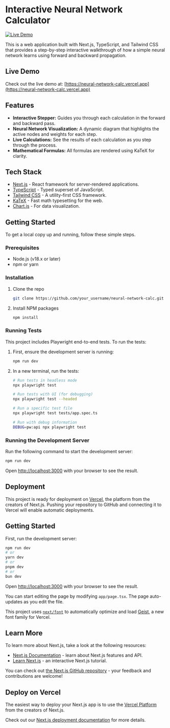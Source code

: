 # Interactive Neural Network Calculator

[![Live Demo](https://img.shields.io/badge/Live%20Demo-View%20App-green?style=for-the-badge&logo=vercel)](https://neural-network-calc.vercel.app)

This is a web application built with Next.js, TypeScript, and Tailwind CSS that provides a step-by-step interactive walkthrough of how a simple neural network learns using forward and backward propagation.

## Live Demo

Check out the live demo at: [https://neural-network-calc.vercel.app](https://neural-network-calc.vercel.app)

## Features

- **Interactive Stepper:** Guides you through each calculation in the forward and backward pass.
- **Neural Network Visualization:** A dynamic diagram that highlights the active nodes and weights for each step.
- **Live Calculations:** See the results of each calculation as you step through the process.
- **Mathematical Formulas:** All formulas are rendered using KaTeX for clarity.

## Tech Stack

- [Next.js](https://nextjs.org/) - React framework for server-rendered applications.
- [TypeScript](https://www.typescriptlang.org/) - Typed superset of JavaScript.
- [Tailwind CSS](https://tailwindcss.com/) - A utility-first CSS framework.
- [KaTeX](https://katex.org/) - Fast math typesetting for the web.
- [Chart.js](https://www.chartjs.org/) - For data visualization.

## Getting Started

To get a local copy up and running, follow these simple steps.

### Prerequisites

- Node.js (v18.x or later)
- npm or yarn

### Installation

1. Clone the repo
   ```sh
   git clone https://github.com/your_username/neural-network-calc.git
   ```
2. Install NPM packages
   ```sh
   npm install
   ```

### Running Tests

This project includes Playwright end-to-end tests. To run the tests:

1. First, ensure the development server is running:
   ```bash
   npm run dev
   ```

2. In a new terminal, run the tests:
   ```bash
   # Run tests in headless mode
   npx playwright test
   
   # Run tests with UI (for debugging)
   npx playwright test --headed
   
   # Run a specific test file
   npx playwright test tests/app.spec.ts
   
   # Run with debug information
   DEBUG=pw:api npx playwright test
   ```

### Running the Development Server

Run the following command to start the development server:

```bash
npm run dev
```

Open [http://localhost:3000](http://localhost:3000) with your browser to see the result.

## Deployment

This project is ready for deployment on [Vercel](https://vercel.com/), the platform from the creators of Next.js. Pushing your repository to GitHub and connecting it to Vercel will enable automatic deployments.

## Getting Started

First, run the development server:

```bash
npm run dev
# or
yarn dev
# or
pnpm dev
# or
bun dev
```

Open [http://localhost:3000](http://localhost:3000) with your browser to see the result.

You can start editing the page by modifying `app/page.tsx`. The page auto-updates as you edit the file.

This project uses [`next/font`](https://nextjs.org/docs/app/building-your-application/optimizing/fonts) to automatically optimize and load [Geist](https://vercel.com/font), a new font family for Vercel.

## Learn More

To learn more about Next.js, take a look at the following resources:

- [Next.js Documentation](https://nextjs.org/docs) - learn about Next.js features and API.
- [Learn Next.js](https://nextjs.org/learn) - an interactive Next.js tutorial.

You can check out [the Next.js GitHub repository](https://github.com/vercel/next.js) - your feedback and contributions are welcome!

## Deploy on Vercel

The easiest way to deploy your Next.js app is to use the [Vercel Platform](https://vercel.com/new?utm_medium=default-template&filter=next.js&utm_source=create-next-app&utm_campaign=create-next-app-readme) from the creators of Next.js.

Check out our [Next.js deployment documentation](https://nextjs.org/docs/app/building-your-application/deploying) for more details.

